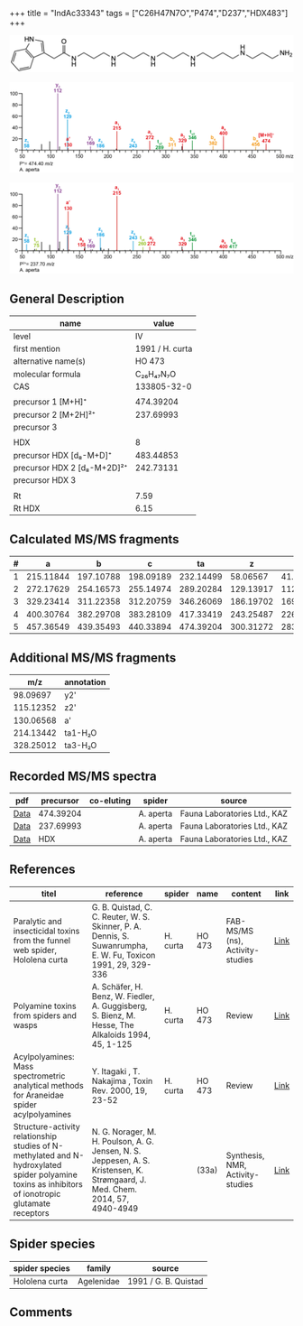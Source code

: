 +++
title = "IndAc33343"
tags = ["C26H47N7O","P474","D237","HDX483"]
+++

![](/img/IndAc33343.png)

![](/img_MSMS/474_IndAc33343_Aa.png?classes=border)

![](/img_MSMS/474_IndAc33343_Aa_2.png?classes=border)

## General Description

| name                        | value           |
|-----------------------------|-----------------|
| level                       | IV              |
| first mention               | 1991 / H. curta |
| alternative name(s)         | HO 473          |
| molecular formula           | C₂₆H₄₇N₇O       |
| CAS                         | 133805-32-0     |
|                             |                 |
| precursor 1 [M+H]⁺          | 474.39204       |
| precursor 2 [M+2H]²⁺        | 237.69993       |
| precursor 3                 |                 |
|                             |                 |
| HDX                         | 8               |
| precursor HDX   [d₈-M+D]⁺   | 483.44853       |
| precursor HDX 2 [d₈-M+2D]²⁺ | 242.73131       |
| precursor HDX 3             |                 |
|                             |                 |
| Rt                          | 7.59            |
| Rt HDX                      | 6.15            |

## Calculated MS/MS fragments

| # | a         | b         | c         | ta        | z         | y         | tz        |
|---|-----------|-----------|-----------|-----------|-----------|-----------|-----------|
| 1 | 215.11844 | 197.10788 | 198.09189 | 232.14499 | 58.06567  | 41.03912  | 75.09222  |
| 2 | 272.17629 | 254.16573 | 255.14974 | 289.20284 | 129.13917 | 112.11262 | 146.16572 |
| 3 | 329.23414 | 311.22358 | 312.20759 | 346.26069 | 186.19702 | 169.17047 | 203.22357 |
| 4 | 400.30764 | 382.29708 | 383.28109 | 417.33419 | 243.25487 | 226.22832 | 260.28142 |
| 5 | 457.36549 | 439.35493 | 440.33894 | 474.39204 | 300.31272 | 283.28617 | 317.33927 |

## Additional MS/MS fragments

| m/z       | annotation |
|-----------|------------|
| 98.09697  | y2'        |
| 115.12352 | z2'        |
| 130.06568 | a'         |
| 214.13442 | ta1-H₂O    |
| 328.25012 | ta3-H₂O    |

## Recorded MS/MS spectra

| pdf                                             | precursor | co-eluting | spider    | source                       |
|-------------------------------------------------|-----------|------------|-----------|------------------------------|
| [Data](/pdf/A-aperta/474_IndAc33343_Aa.pdf)     | 474.39204 |            | A. aperta | Fauna Laboratories Ltd., KAZ |
| [Data](/pdf/A-aperta/474_IndAc33343_Aa_2.pdf)   | 237.69993 |            | A. aperta | Fauna Laboratories Ltd., KAZ |
| [Data](/pdf/A-aperta/474_IndAc33343_Aa_HDX.pdf) | HDX       |            | A. aperta | Fauna Laboratories Ltd., KAZ |

## References

| titel                                                                                                                                              | reference                                                                                                                      | spider   | name   | content                          | link                                                                        |
|----------------------------------------------------------------------------------------------------------------------------------------------------|--------------------------------------------------------------------------------------------------------------------------------|----------|--------|----------------------------------|-----------------------------------------------------------------------------|
| Paralytic and insecticidal toxins from the funnel web spider, Hololena curta                                                                       | G. B. Quistad, C. C. Reuter, W. S. Skinner, P. A. Dennis, S. Suwanrumpha, E. W. Fu, Toxicon 1991, 29, 329-336                  | H. curta | HO 473 | FAB-MS/MS (ns), Activity-studies | [Link](https://www.sciencedirect.com/science/article/pii/004101019190286Z)  |
| Polyamine toxins from spiders and wasps                                                                                                            | A. Schäfer, H. Benz, W. Fiedler, A. Guggisberg, S. Bienz, M. Hesse, The Alkaloids 1994, 45, 1-125                              | H. curta | HO 473 | Review                           | [Link](https://www.sciencedirect.com/science/article/pii/S009995980860276X) |
| Acylpolyamines: Mass spectrometric analytical methods for Araneidae spider acylpolyamines                                                          | Y. Itagaki , T. Nakajima , Toxin Rev. 2000, 19, 23-52                                                                          | H. curta | HO 473 | Review                           | [Link](https://www.tandfonline.com/doi/abs/10.1081/TXR-100100314)           |
| Structure-activity relationship studies of N-methylated and N-hydroxylated spider polyamine toxins as inhibitors of ionotropic glutamate receptors | N. G. Norager, M. H. Poulson, A. G. Jensen, N. S. Jeppesen, A. S. Kristensen, K. Strømgaard, J. Med. Chem. 2014, 57, 4940-4949 |          | (33a)  | Synthesis, NMR, Activity-studies | [Link](https://pubs.acs.org/doi/abs/10.1021/jm5004705)                      |

## Spider species

| spider species | family     | source               |
|----------------|------------|----------------------|
| Hololena curta | Agelenidae | 1991 / G. B. Quistad |

## Comments